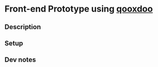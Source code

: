 # Front-end Prototype using [qooxdoo](http://qooxdoo.org/)


## Description


## Setup


## Dev notes

